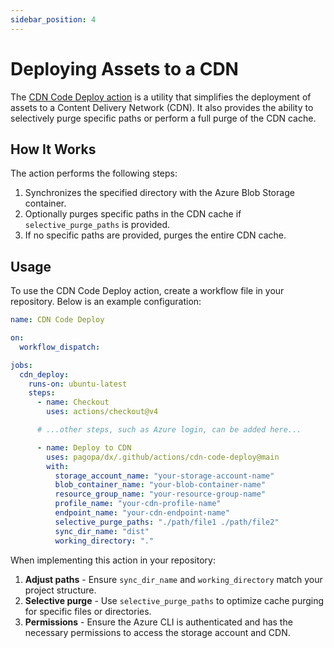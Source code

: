 ```yaml
---
sidebar_position: 4
---
```


# Deploying Assets to a CDN

The
[CDN Code Deploy action](https://github.com/pagopa/dx/tree/main/.github/actions/cdn-code-deploy)
is a utility that simplifies the deployment of assets to a Content Delivery
Network (CDN). It also provides the ability to selectively purge specific paths
or perform a full purge of the CDN cache.

## How It Works

The action performs the following steps:

1. Synchronizes the specified directory with the Azure Blob Storage container.
2. Optionally purges specific paths in the CDN cache if `selective_purge_paths`
   is provided.
3. If no specific paths are provided, purges the entire CDN cache.

## Usage

To use the CDN Code Deploy action, create a workflow file in your repository.
Below is an example configuration:

```yaml
name: CDN Code Deploy

on:
  workflow_dispatch:

jobs:
  cdn_deploy:
    runs-on: ubuntu-latest
    steps:
      - name: Checkout
        uses: actions/checkout@v4

      # ...other steps, such as Azure login, can be added here...

      - name: Deploy to CDN
        uses: pagopa/dx/.github/actions/cdn-code-deploy@main
        with:
          storage_account_name: "your-storage-account-name"
          blob_container_name: "your-blob-container-name"
          resource_group_name: "your-resource-group-name"
          profile_name: "your-cdn-profile-name"
          endpoint_name: "your-cdn-endpoint-name"
          selective_purge_paths: "./path/file1 ./path/file2"
          sync_dir_name: "dist"
          working_directory: "."
```

When implementing this action in your repository:

1. **Adjust paths** - Ensure `sync_dir_name` and `working_directory` match your
   project structure.
2. **Selective purge** - Use `selective_purge_paths` to optimize cache purging
   for specific files or directories.
3. **Permissions** - Ensure the Azure CLI is authenticated and has the necessary
   permissions to access the storage account and CDN.
